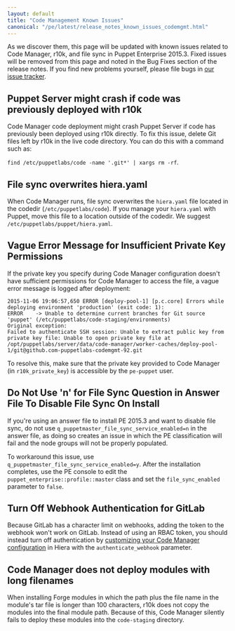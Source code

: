```yaml
---
layout: default
title: "Code Management Known Issues"
canonical: "/pe/latest/release_notes_known_issues_codemgmt.html"
---
```


[code_mgr_custom]: ./code_mgr_custom.html

As we discover them, this page will be updated with known issues related to Code Manager, r10k, and file sync in Puppet Enterprise 2015.3. Fixed issues will be removed from this page and noted in the Bug Fixes section of the release notes. If you find new problems yourself, please file bugs in [our issue tracker](https://tickets.puppetlabs.com).

## Puppet Server might crash if code was previously deployed with r10k

Code Manager code deployment might crash Puppet Server if code has previously been deployed using r10k directly. To fix this issue, delete Git files left by r10k in the live code directory. You can do this with a command such as: 

`find /etc/puppetlabs/code -name '.git*' | xargs rm -rf`. 

## File sync overwrites hiera.yaml

When Code Manager runs, file sync overwrites the `hiera.yaml` file located in the codedir (`/etc/puppetlabs/code`). If you manage your `hiera.yaml` with Puppet, move this file to a location outside of the codedir. We suggest `/etc/puppetlabs/puppet/hiera.yaml`. <!--PE-13367--> <!--HI-490-->

## Vague Error Message for Insufficient Private Key Permissions

If the private key you specify during Code Manager configuration doesn't have sufficient permissions for Code Manager to access the file, a vague error message is logged after deployment:

~~~
2015-11-06 19:06:57,650 ERROR [deploy-pool-1] [p.c.core] Errors while deploying environment 'production' (exit code: 1):
ERROR    -> Unable to determine current branches for Git source 'puppet' (/etc/puppetlabs/code-staging/environments)
Original exception:
Failed to authenticate SSH session: Unable to extract public key from private key file: Unable to open private key file at /opt/puppetlabs/server/data/code-manager/worker-caches/deploy-pool-1/git@github.com-puppetlabs-codemgmt-92.git
~~~

To resolve this, make sure that the private key provided to Code Manager (in `r10k_private_key`) is accessible by the `pe-puppet` user.

## Do Not Use 'n' for File Sync Question in Answer File To Disable File Sync On Install 

If you're using an answer file to install PE 2015.3 and want to disable file sync, do not use `q_puppetmaster_file_sync_service_enabled=n` in the answer file, as doing so creates an issue in which the PE classification will fail and the node groups will not be properly populated. 

To workaround this issue, use `q_puppetmaster_file_sync_service_enabled=y`. After the installation completes, use the PE console to edit the `puppet_enterprise::profile::master` class and set the `file_sync_enabled` parameter to `false`.

## Turn Off Webhook Authentication for GitLab

Because GitLab has a character limit on webhooks, adding the token to the webhook won't work on GitLab. Instead of using an RBAC token, you should instead turn off authentication by [customizing your Code Manager configuration][code_mgr_custom] in Hiera with the `authenticate_webhook` parameter.

## Code Manager does not deploy modules with long filenames 

When installing Forge modules in which the path plus the file name in the module's tar file is longer than 100 characters, r10k does not copy the modules into the final module path. Because of this, Code Manager silently fails to deploy these modules into the `code-staging` directory.  <!--CODEMGMT-659-->


